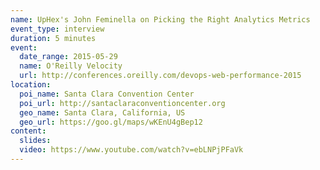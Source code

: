 ```yaml
---
name: UpHex's John Feminella on Picking the Right Analytics Metrics
event_type: interview
duration: 5 minutes
event:
  date_range: 2015-05-29
  name: O'Reilly Velocity
  url: http://conferences.oreilly.com/devops-web-performance-2015
location:
  poi_name: Santa Clara Convention Center
  poi_url: http://santaclaraconventioncenter.org
  geo_name: Santa Clara, California, US
  geo_url: https://goo.gl/maps/wKEnU4gBep12
content:
  slides:
  video: https://www.youtube.com/watch?v=ebLNPjPFaVk
---
```

